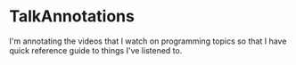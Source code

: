 # TalkAnnotations
I'm annotating the videos that I watch on programming topics so that I have quick reference guide to things I've listened to.
